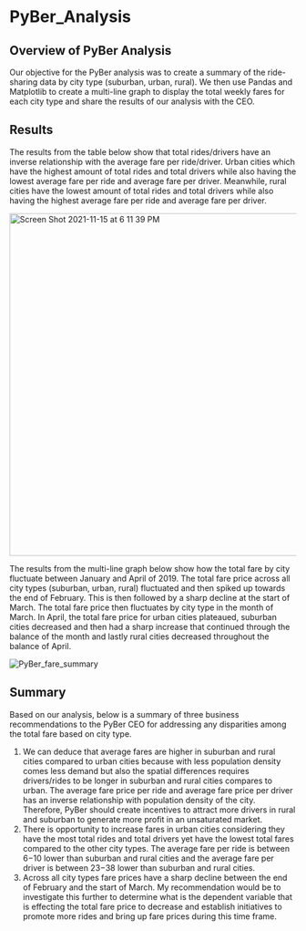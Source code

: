 # PyBer_Analysis

## Overview of PyBer Analysis

Our objective for the PyBer analysis was to create a summary of the ride-sharing data by city type (suburban, urban, rural). We then use Pandas and Matplotlib to create a multi-line graph to display the total weekly fares for each city type and share the results of our analysis with the CEO. 

## Results

The results from the table below show that total rides/drivers have an inverse relationship with the average fare per ride/driver.  Urban cities which have the highest amount of total rides and total drivers while also having the lowest average fare per ride and average fare per driver. Meanwhile, rural cities have the lowest amount of total rides and total drivers while also having the highest average fare per ride and average fare per driver.

<img width="601" alt="Screen Shot 2021-11-15 at 6 11 39 PM" src="https://user-images.githubusercontent.com/91925639/141867292-7e70e414-04cc-4fa9-94ae-70308030bb26.png">

The results from the multi-line graph below show how the total fare by city fluctuate between January and April of 2019.  The total fare price across all city types (suburban, urban, rural) fluctuated and then spiked up towards the end of February. This is then followed  by a sharp decline at the start of March. The total fare price then fluctuates by city type in the month of March. In April, the total fare price for urban cities plateaued, suburban cities decreased and then had a sharp increase that continued through the balance of the month and lastly rural cities decreased throughout the balance of April.

![PyBer_fare_summary](https://user-images.githubusercontent.com/91925639/141866849-fa04c335-5896-4f4b-8852-4c1bfcb77ca6.png)

## Summary

Based on our analysis, below is a summary of three business recommendations to the PyBer CEO for addressing any disparities among the total fare based on city type.

1. We can deduce that average fares are higher in suburban and rural cities compared to urban cities because with less population density comes less demand but also the spatial differences requires drivers/rides to be longer in suburban and rural cities compares to urban. The average fare price per ride and average fare price per driver has an inverse relationship with population density of the city. Therefore, PyBer should create incentives to attract more drivers in rural and suburban to generate more profit in an unsaturated market. 
2. There is opportunity to increase fares in urban cities considering they have the most total rides and total drivers yet have the lowest total fares compared to the other city types. The average fare per ride is between $6-$10 lower than suburban and rural cities and the average fare per driver is between $23-$38 lower than suburban and rural cities. 
3. Across all city types fare prices have a sharp decline between the end of February and the start of March. My recommendation would be to investigate this further to determine what is the dependent variable that is effecting the total fare price to decrease and establish initiatives to promote more rides and bring up fare prices during this time frame.
